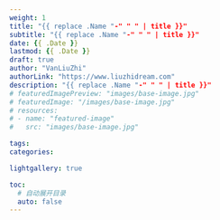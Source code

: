 ```yaml
---
weight: 1
title: "{{ replace .Name "-" " " | title }}"
subtitle: "{{ replace .Name "-" " " | title }}"
date: {{ .Date }}
lastmod: {{ .Date }}
draft: true
author: "VanLiuZhi"
authorLink: "https://www.liuzhidream.com"
description: "{{ replace .Name "-" " " | title }}"
# featuredImagePreview: "images/base-image.jpg"
# featuredImage: "/images/base-image.jpg"
# resources:
# - name: "featured-image"
#   src: "images/base-image.jpg"

tags: 
categories: 

lightgallery: true

toc:
  # 自动展开目录
  auto: false
---
```




<!--more-->